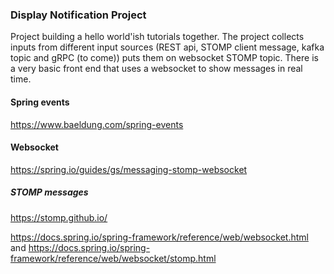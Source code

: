### Display Notification Project
Project building a hello world'ish tutorials together. The project collects inputs from different input sources 
(REST api, STOMP client message, kafka topic and gRPC (to come)) puts them on websocket STOMP topic. 
There is a very basic front end that uses a websocket to show messages in real time.

#### Spring events
https://www.baeldung.com/spring-events

#### Websocket

https://spring.io/guides/gs/messaging-stomp-websocket

##### STOMP messages
https://stomp.github.io/

https://docs.spring.io/spring-framework/reference/web/websocket.html
and
https://docs.spring.io/spring-framework/reference/web/websocket/stomp.html



